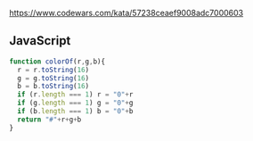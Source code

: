 https://www.codewars.com/kata/57238ceaef9008adc7000603

## JavaScript
```js
function colorOf(r,g,b){
  r = r.toString(16)
  g = g.toString(16)
  b = b.toString(16)
  if (r.length === 1) r = "0"+r
  if (g.length === 1) g = "0"+g
  if (b.length === 1) b = "0"+b
  return "#"+r+g+b
}
```